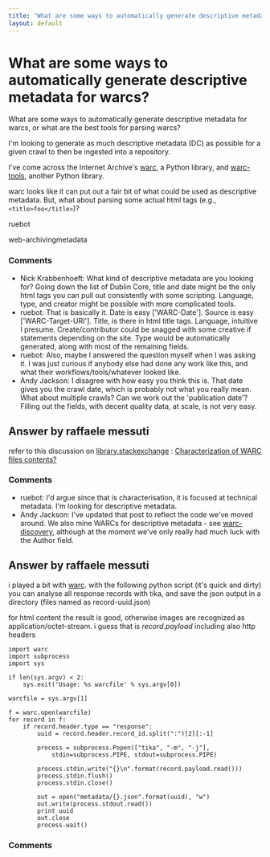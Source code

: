 ```yaml
---
title: "What are some ways to automatically generate descriptive metadata for warcs?"
layout: default
---
```

What are some ways to automatically generate descriptive metadata for warcs?
=====================
What are some ways to automatically generate descriptive metadata for
warcs, or what are the best tools for parsing warcs?

I'm looking to generate as much descriptive metadata (DC) as possible
for a given crawl to then be ingested into a repository.

I've come across the Internet Archive's
[warc](https://github.com/internetarchive/warc), a Python library, and
[warc-tools](http://code.hanzoarchives.com/warc-tools), another Python
library.

warc looks like it can put out a fair bit of what could be used as
descriptive metadata. But, what about parsing some actual html tags
(e.g., `<title>foo</title>`)?

ruebot

<div class="tags"><span class="tag">web-archiving</span><span class="tag">metadata</span></div>

### Comments ###
* Nick Krabbenhoeft: What kind of descriptive metadata are you looking for? Going down the
list of Dublin Core, title and date might be the only html tags you can
pull out consistently with some scripting. Language, type, and creator
might be possible with more complicated tools.
* ruebot: That is basically it. Date is easy ['WARC-Date']. Source is easy
['WARC-Target-URI']. Title, is there in html title tags. Language,
intuitive I presume. Create/contributor could be snagged with some
creative if statements depending on the site. Type would be
automatically generated, along with most of the remaining fields.
* ruebot: Also, maybe I answered the question myself when I was asking it. I was
just curious if anybody else had done any work like this, and what their
workflows/tools/whatever looked like.
* Andy Jackson: I disagree with how easy you think this is. That date gives you the
crawl date, which is probably not what you really mean. What about
multiple crawls? Can we work out the 'publication date'? Filling out the
fields, with decent quality data, at scale, is not very easy.


Answer by raffaele messuti
----------------
refer to this discussion on
[library.stackexchange](http://libraries.stackexchange.com/) :
[Characterization of WARC files
contents?](http://libraries.stackexchange.com/questions/1303/characterization-of-warc-files-contents/)

### Comments ###
* ruebot: I'd argue since that is characterisation, it is focused at technical
metadata. I'm looking for descriptive metadata.
* Andy Jackson: I've updated that post to reflect the code we've moved around. We also
mine WARCs for descriptive metadata - see
[warc-discovery](https://github.com/ukwa/warc-discovery), although at
the moment we've only really had much luck with the Author field.

Answer by raffaele messuti
----------------
i played a bit with [warc](https://github.com/internetarchive/warc).
with the following python script (it's quick and dirty) you can analyse
all response records with tika, and save the json output in a directory
(files named as record-uuid.json)

for html content the result is good, otherwise images are recognized as
application/octet-stream. i guess that is *record.payload* including
also http headers

    import warc
    import subprocess
    import sys

    if len(sys.argv) < 2:
        sys.exit('Usage: %s warcfile' % sys.argv[0])

    warcfile = sys.argv[1]

    f = warc.open(warcfile)
    for record in f:
        if record.header.type == "response":
            uuid = record.header.record_id.split(":")[2][:-1]

            process = subprocess.Popen(["tika", "-m", "-j"], 
                stdin=subprocess.PIPE, stdout=subprocess.PIPE)

            process.stdin.write("{}\n".format(record.payload.read()))
            process.stdin.flush()
            process.stdin.close()

            out = open("metadata/{}.json".format(uuid), "w")
            out.write(process.stdout.read())
            print uuid
            out.close
            process.wait()

### Comments ###

